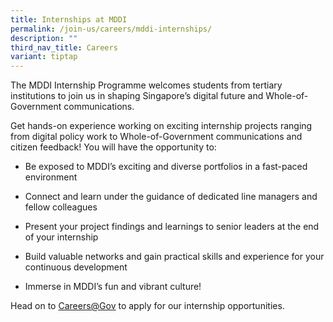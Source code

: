 ```yaml
---
title: Internships at MDDI
permalink: /join-us/careers/mddi-internships/
description: ""
third_nav_title: Careers
variant: tiptap
---
```

<p>The MDDI Internship Programme welcomes students from tertiary institutions
to join us in shaping Singapore’s digital future and Whole-of-Government
communications.</p>
<p>Get hands-on experience working on exciting internship projects ranging
from digital policy work to Whole-of-Government communications and citizen
feedback! You will have the opportunity to:</p>
<ul data-tight="true" class="tight">
<li>
<p>Be exposed to MDDI’s exciting and diverse portfolios in a fast-paced environment</p>
</li>
<li>
<p>Connect and learn under the guidance of dedicated line managers and fellow
colleagues</p>
</li>
<li>
<p>Present your project findings and learnings to senior leaders at the end
of your internship</p>
</li>
<li>
<p>Build valuable networks and gain practical skills and experience for your
continuous development</p>
</li>
<li>
<p>Immerse in MDDI’s fun and vibrant culture!</p>
</li>
</ul>
<p>Head on to&nbsp;<a href="http://www.careers.gov.sg/" rel="noopener noreferrer nofollow" target="_blank">Careers@Gov</a>&nbsp;to apply for our
internship opportunities.</p>